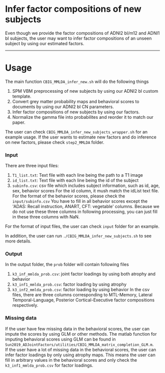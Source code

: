 # Infer factor compositions of new subjects
Even though we provide the factor compositions of ADNI2 bl/m12 and ADNI1 bl subjects, the user
may want to infer factor compositions of an unseen subject by using our estimated factors. 

----

# Usage
The main function `CBIG_MMLDA_infer_new.sh` will do the following things
1. SPM VBM preprocessing of new subjects by using our ADNI2 bl custom template.
2. Convert grey matter probability maps and behavioral scores to documents by 
   using our ADNI2 bl CN parameters.
3. Infer factor compositions of new subjects by using our factors.
4. Normalize the gamma file into probabilites and reorder it to match our paper.

The user can check `CBIG_MMLDA_infer_new_subjects_wrapper.sh` for an example usage.
If the user wants to estimate new factors and do inference on new factors,
please check `step2_MMLDA` folder.

### Input
There are three input files:
1. `T1_list.txt`:   Text file with each line being the path to a T1 image
2. `id_list.txt`:   Text file with each line being the id of the subject
3. `subinfo.csv`:   csv file which includes subject information, such as id, age, sex, behavior scores
                    For the id column, it mush match the idList text file.
                    For the format of the behavior scores, please check the `input/subinfo.csv`
                    You have to fill in all behavior scores except the 'ADAS: Recall instruction, ANART, CFT: vegetable'
                    columns. Because we do not use these three columns in following processing, you can just fill in these three columns with NaN.

For the format of input files, the user can check `input` folder for an example.

In addition, the user can run `./CBIG_MMLDA_infer_new_subjects.sh` to see more details.

### Output
In the output folder, the `prob` folder will contain following files
1. `k3_inf_mmlda_prob.csv`: joint factor loadings by using both atrophy and behavior
2. `k3_inf1_mmlda_prob.csv`: factor loading by using atrophy
3. `k3_inf2_mmlda_prob.csv`: factor loading by using behavior
In the csv files, there are three columns corresponding to MTL-Memory, 
Lateral Temporal-Language, Posterior Cortical-Executive factor compositions respectively.

### Missing data
If the user have few missing data in the behavioral scores, the user can impute the scores by using
GLM or other methods. The matlab function for imputing behavioral scores using GLM can be found in 
`Sun2019_ADJointFactors/utilities/CBIG_MMLDA_matrix_completion_GLM.m`.  
If the user have a lot of missing data in the behavioral scores, the user
can infer factor loadings by only using atrophy maps. This means the user can fill in arbitrary
values in the behavioral scores and only check the `k3_inf1_mmlda_prob.csv` for factor loadings.
